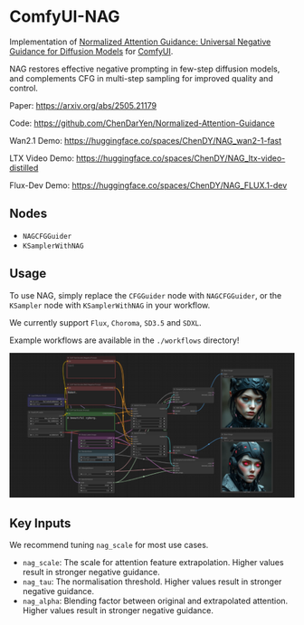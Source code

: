 # ComfyUI-NAG

Implementation of [Normalized Attention Guidance: Universal Negative Guidance for Diffusion Models](https://chendaryen.github.io/NAG.github.io/) for [ComfyUI](https://github.com/comfyanonymous/ComfyUI).

NAG restores effective negative prompting in few-step diffusion models, and complements CFG in multi-step sampling for improved quality and control.

Paper: https://arxiv.org/abs/2505.21179

Code: https://github.com/ChenDarYen/Normalized-Attention-Guidance

Wan2.1 Demo: https://huggingface.co/spaces/ChenDY/NAG_wan2-1-fast

LTX Video Demo: https://huggingface.co/spaces/ChenDY/NAG_ltx-video-distilled

Flux-Dev Demo: https://huggingface.co/spaces/ChenDY/NAG_FLUX.1-dev

## Nodes

- `NAGCFGGuider`
- `KSamplerWithNAG`

## Usage

To use NAG, simply replace the `CFGGuider` node with `NAGCFGGuider`, or the `KSampler` node with `KSamplerWithNAG` in your workflow.

We currently support `Flux`, `Choroma`, `SD3.5` and `SDXL`.

Example workflows are available in the `./workflows` directory!

![comfyui-nag](workflow.png)

## Key Inputs

We recommend tuning `nag_scale` for most use cases.

- `nag_scale`: The scale for attention feature extrapolation. Higher values result in stronger negative guidance.
- `nag_tau`: The normalisation threshold. Higher values result in stronger negative guidance.
- `nag_alpha`: Blending factor between original and extrapolated attention. Higher values result in stronger negative guidance.

